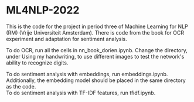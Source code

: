 # ML4NLP-2022


This is the code for the project in period three of Machine Learning for NLP (RM) (Vrije Universiteit Amsterdam). 
There is code from the book for OCR experiment and adaptation for sentiment analysis. 

To do OCR, run all the cells in nn_book_dorien.ipynb. Change the directory, under Using my handwriting, to use different images to test the network's ability to recognize digits.   

To do sentiment analysis with embeddings, run embeddings.ipynb. Additionally, the embedding model should be placed in the same directory as the code.      
To do sentiment analysis with TF-IDF features, run tfidf.ipynb.  
